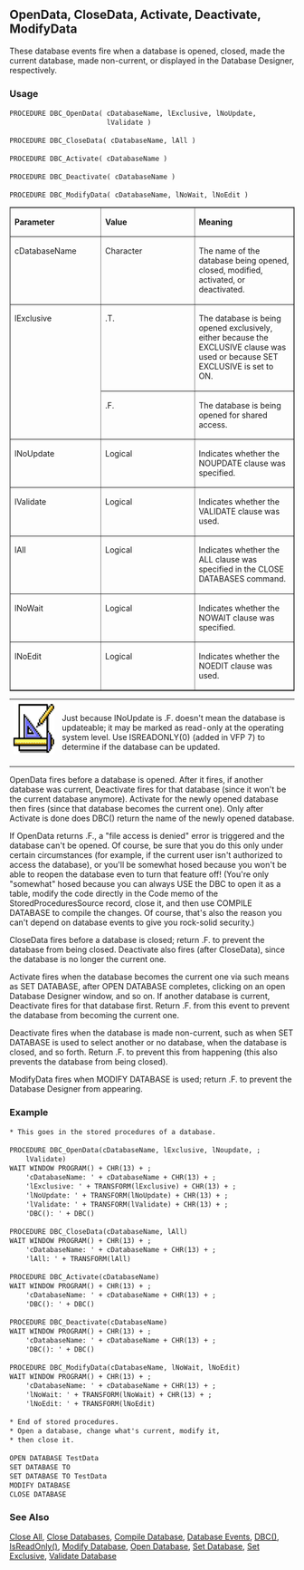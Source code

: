 ## OpenData, CloseData, Activate, Deactivate, ModifyData

These database events fire when a database is opened, closed, made the current database, made non-current, or displayed in the Database Designer, respectively.

### Usage

```foxpro
PROCEDURE DBC_OpenData( cDatabaseName, lExclusive, lNoUpdate,
                        lValidate )

PROCEDURE DBC_CloseData( cDatabaseName, lAll )

PROCEDURE DBC_Activate( cDatabaseName )

PROCEDURE DBC_Deactivate( cDatabaseName )

PROCEDURE DBC_ModifyData( cDatabaseName, lNoWait, lNoEdit )
```
<table border cellspacing=0 cellpadding=0 width=100%>
<tr>
  <td width=32% valign=top>
  <p><b>Parameter</b></p>
  </td>
  <td width=23% valign=top>
  <p><b>Value</b></p>
  </td>
  <td width=45% valign=top>
  <p><b>Meaning</b></p>
  </td>
 </tr>
<tr>
  <td width=32% valign=top>
  <p>cDatabaseName</p>
  </td>
  <td width=23% valign=top>
  <p>Character</p>
  </td>
  <td width=45% valign=top>
  <p>The name of the database being opened, closed, modified, activated, or deactivated.</p>
  </td>
 </tr>
<tr>
  <td width=32% rowspan=2 valign=top>
  <p>lExclusive</p>
  </td>
  <td width=23% valign=top>
  <p>.T.</p>
  </td>
  <td width=45% valign=top>
  <p>The database is being opened exclusively, either because the EXCLUSIVE clause was used or because SET EXCLUSIVE is set to ON.</p>
  </td>
 </tr>
<tr>
  <td width=33% valign=top>
  <p>.F.</p>
  </td>
  <td width=67% valign=top>
  <p>The database is being opened for shared access.</p>
  </td>
 </tr>
<tr>
  <td width=32% valign=top>
  <p>lNoUpdate</p>
  </td>
  <td width=23% valign=top>
  <p>Logical</p>
  </td>
  <td width=45% valign=top>
  <p>Indicates whether the NOUPDATE clause was specified.</p>
  </td>
 </tr>
<tr>
  <td width=32% valign=top>
  <p>lValidate</p>
  </td>
  <td width=23% valign=top>
  <p>Logical</p>
  </td>
  <td width=45% valign=top>
  <p>Indicates whether the VALIDATE clause was used.</p>
  </td>
 </tr>
<tr>
  <td width=32% valign=top>
  <p>lAll</p>
  </td>
  <td width=23% valign=top>
  <p>Logical</p>
  </td>
  <td width=45% valign=top>
  <p>Indicates whether the ALL clause was specified in the CLOSE DATABASES command.</p>
  </td>
 </tr>
<tr>
  <td width=32% valign=top>
  <p>lNoWait</p>
  </td>
  <td width=23% valign=top>
  <p>Logical</p>
  </td>
  <td width=45% valign=top>
  <p>Indicates whether the NOWAIT clause was specified.</p>
  </td>
 </tr>
<tr>
  <td width=32% valign=top>
  <p>lNoEdit</p>
  </td>
  <td width=23% valign=top>
  <p>Logical</p>
  </td>
  <td width=45% valign=top>
  <p>Indicates whether the NOEDIT clause was used.</p>
  </td>
 </tr>
</table>

<table border=0 cellspacing=0 cellpadding=0 width=100%>
<tr>
  <td width=17% valign=top>
<img width=95 height=95 src="Design.gif"></p>
  </td>
  <td width=83%>
  <p>Just because lNoUpdate is .F. doesn't mean the database is updateable; it may be marked as read-only at the operating system level. Use ISREADONLY(0) (added in VFP 7) to determine if the database can be updated.</p>
  </td>
 </tr>
</table>

OpenData fires before a database is opened. After it fires, if another database was current, Deactivate fires for that database (since it won't be the current database anymore). Activate for the newly opened database then fires (since that database becomes the current one). Only after Activate is done does DBC() return the name of the newly opened database.

If OpenData returns .F., a "file access is denied" error is triggered and the database can't be opened. Of course, be sure that you do this only under certain circumstances (for example, if the current user isn't authorized to access the database), or you'll be somewhat hosed because you won't be able to reopen the database even to turn that feature off! (You're only "somewhat" hosed because you can always USE the DBC to open it as a table, modify the code directly in the Code memo of the StoredProceduresSource record, close it, and then use COMPILE DATABASE to compile the changes. Of course, that's also the reason you can't depend on database events to give you rock-solid security.)

CloseData fires before a database is closed; return .F. to prevent the database from being closed. Deactivate also fires (after CloseData), since the database is no longer the current one.

Activate fires when the database becomes the current one via such means as SET DATABASE, after OPEN DATABASE completes, clicking on an open Database Designer window, and so on. If another database is current, Deactivate fires for that database first. Return .F. from this event to prevent the database from becoming the current one.

Deactivate fires when the database is made non-current, such as when SET DATABASE is used to select another or no database, when the database is closed, and so forth. Return .F. to prevent this from happening (this also prevents the database from being closed).

ModifyData fires when MODIFY DATABASE is used; return .F. to prevent the Database Designer from appearing.

### Example

```foxpro
* This goes in the stored procedures of a database.

PROCEDURE DBC_OpenData(cDatabaseName, lExclusive, lNoupdate, ;
    lValidate)
WAIT WINDOW PROGRAM() + CHR(13) + ;
    'cDatabaseName: ' + cDatabaseName + CHR(13) + ;
    'lExclusive: ' + TRANSFORM(lExclusive) + CHR(13) + ;
    'lNoUpdate: ' + TRANSFORM(lNoUpdate) + CHR(13) + ;
    'lValidate: ' + TRANSFORM(lValidate) + CHR(13) + ;
    'DBC(): ' + DBC()

PROCEDURE DBC_CloseData(cDatabaseName, lAll)
WAIT WINDOW PROGRAM() + CHR(13) + ;
    'cDatabaseName: ' + cDatabaseName + CHR(13) + ;
    'lAll: ' + TRANSFORM(lAll)

PROCEDURE DBC_Activate(cDatabaseName)
WAIT WINDOW PROGRAM() + CHR(13) + ;
    'cDatabaseName: ' + cDatabaseName + CHR(13) + ;
    'DBC(): ' + DBC()

PROCEDURE DBC_Deactivate(cDatabaseName)
WAIT WINDOW PROGRAM() + CHR(13) + ;
    'cDatabaseName: ' + cDatabaseName + CHR(13) + ;
    'DBC(): ' + DBC()

PROCEDURE DBC_ModifyData(cDatabaseName, lNoWait, lNoEdit)
WAIT WINDOW PROGRAM() + CHR(13) + ;
    'cDatabaseName: ' + cDatabaseName + CHR(13) + ;
    'lNoWait: ' + TRANSFORM(lNoWait) + CHR(13) + ;
    'lNoEdit: ' + TRANSFORM(lNoEdit)

* End of stored procedures.
* Open a database, change what's current, modify it,
* then close it.

OPEN DATABASE TestData
SET DATABASE TO
SET DATABASE TO TestData
MODIFY DATABASE
CLOSE DATABASE
```
### See Also

[Close All](s4g584.md), [Close Databases](s4g316.md), [Compile Database](s4g586.md), [Database Events](s4g900.md), [DBC()](s4g317.md), [IsReadOnly()](s4g371.md), [Modify Database](s4g320.md), [Open Database](s4g316.md), [Set Database](s4g317.md), [Set Exclusive](s4g205.md), [Validate Database](s4g319.md)